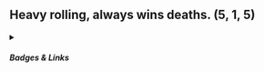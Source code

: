 <h2>Heavy rolling, always wins deaths. (5, 1, 5)</h2>
<details>
  <summary>
    <h4><i>Badges & Links</i></h4>
  </summary>
  
  <p>
    <a href="https://www.linkedin.com/in/paulo-santos-software-engineer/" target="_blank">
      <img src="https://img.shields.io/badge/LinkedIn-0077B5?style=for-the-badge&logo=linkedin&logoColor=white" alt="LinkedIn"/>
    </a>
    <a href="https://dev.to/gitpaulo" target="_blank">
      <img src="https://img.shields.io/badge/dev.to-0A0A0A?style=for-the-badge&logo=devdotto&logoColor=white" alt="Dev.to"/>
    </a>
    <a href="https://leetcode.com/GitPaulo/" target="_blank">
      <img src="https://img.shields.io/badge/dynamic/json?style=for-the-badge&labelColor=black&color=%23ffa116&label=LeetCode&query=ranking&url=https%3A%2F%2Fleetcode-badge.vercel.app%2Fapi%2Fusers%2FGitPaulo&logo=leetcode&logoColor=yellow" alt="LeetCode"/>
    </a>
    <a href="https://www.codegrepper.com/profile/paulo-yjl1tqmpvrf6" target="_blank">
      <img src="https://img.shields.io/badge/Grepper-8F1BB5?style=for-the-badge&logo=grepper" alt="Grepper"/>
    </a>
  </p>
</details>
